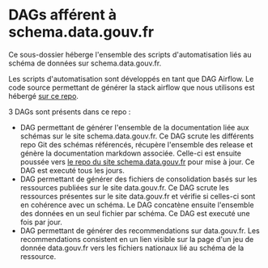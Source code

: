 # DAGs afférent à schema.data.gouv.fr

Ce sous-dossier héberge l'ensemble des scripts d'automatisation liés au schéma de données sur schema.data.gouv.fr.

Les scripts d'automatisation sont développés en tant que DAG Airflow. Le code source permettant de générer la stack airflow que nous utilisons est hébergé [sur ce repo](https://github.com/etalab/data-engineering-stack).

3 DAGs sont présents dans ce repo : 
- DAG permettant de générer l'ensemble de la documentation liée aux schémas sur le site schema.data.gouv.fr. Ce DAG scrute les différents repo Git des schémas référencés, récupère l'ensemble des release et génère la documentation markdown associée. Celle-ci est ensuite poussée vers [le repo du site schema.data.gouv.fr](https://github.com/etalab/schema.data.gouv.fr) pour mise à jour. Ce DAG est executé tous les jours.
- DAG permettant de générer des fichiers de consolidation basés sur les ressources publiées sur le site data.gouv.fr. Ce DAG scrute les ressources présentes sur le site data.gouv.fr et vérifie si celles-ci sont en cohérence avec un schéma. Le DAG concatène ensuite l'ensemble des données en un seul fichier par schéma. Ce DAG est executé une fois par jour.
- DAG permettant de générer des recommendations sur data.gouv.fr. Les recommendations consistent en un lien visible sur la page d'un jeu de donnée data.gouv.fr vers les fichiers nationaux lié au schéma de la ressource.
